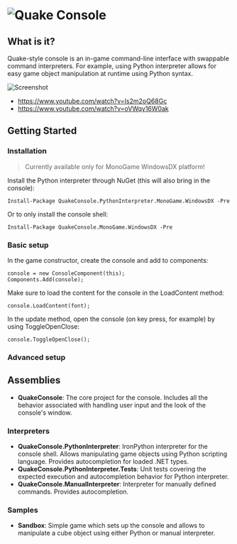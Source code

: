 ![Quake Console](https://jvcontent.blob.core.windows.net/images/quake_console_logo_h64.png)
===============

## What is it?

Quake-style console is an in-game command-line interface with swappable command interpreters. For example, using Python interpreter allows for easy game object manipulation at runtime using Python syntax.

![Screenshot](http://az695587.vo.msecnd.net/images/console_merged.png)

- https://www.youtube.com/watch?v=Is2m2oQ68Gc
- https://www.youtube.com/watch?v=oVWqy16W0ak

## Getting Started

### Installation

> Currently available only for MonoGame WindowsDX platform!

Install the Python interpreter through NuGet (this will also bring in the console):

`Install-Package QuakeConsole.PythonInterpreter.MonoGame.WindowsDX -Pre`

Or to only install the console shell:

`Install-Package QuakeConsole.MonoGame.WindowsDX -Pre`

### Basic setup

In the game constructor, create the console and add to components:

    console = new ConsoleComponent(this);
    Components.Add(console);

Make sure to load the content for the console in the LoadContent method:

`console.LoadContent(font);`

In the update method, open the console (on key press, for example) by using ToggleOpenClose:

`console.ToggleOpenClose();`

### Advanced setup

## Assemblies

- **QuakeConsole**: The core project for the console. Includes all the behavior associated with handling user input and the look of the console's window.

### Interpreters

- **QuakeConsole.PythonInterpreter**: IronPython interpreter for the console shell. Allows manipulating game objects using Python scripting language. Provides autocompletion for loaded .NET types.
- **QuakeConsole.PythonInterpreter.Tests**: Unit tests covering the expected execution and autocompletion behavior for Python interpreter.
- **QuakeConsole.ManualInterpreter**: Interpreter for manually defined commands. Provides autocompletion.

### Samples

- **Sandbox**: Simple game which sets up the console and allows to manipulate a cube object using either Python or manual interpreter.

